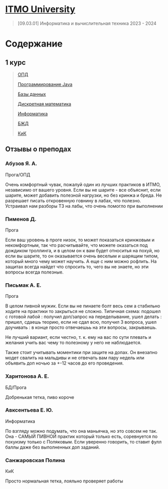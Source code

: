 # [ITMO University](https://itmo.ru)

> [09.03.01] Информатика и вычислительная техника 2023 - 2024

# Содержание

## 1 курс

> [ОПД](BasicsOfProfessionalActivity,%20ОПД)
> 
> [Программирование Java](ProgrammingJava,%20Программирование)
> 
> [Базы данных](Databases,%20Базы%20Данных)
> 
> 
> [Дискретная математика](DiscreteMath,%20Дискретная%20математика)
> 
> [Информатика](Informatics,%20Информатика)
> 
> [БЖД](Lifesafety,%20БЖД)
> 
> [КиК](КиК)

## Отзывы о преподах

### Абузов Я. А.

Прога/ОПД

Очень комфортный чувак, пожалуй один из лучших практиков в ИТМО, независимо от вашего уровня. Если вы не шарите - все объяснит, если шарите, может добавить полезной нагрузки, но без кринжа и бреда. Не разрешает писать откровенную говнину в лабах, что полезно. Устраивал нам разборы ТЗ на лабы, что очень помогло при выполнении

### Пименов Д.

Прога

Если ваш уровень в проге низок, то может показаться кринжовым и некомфортным, так что расчитывайте, что можете оказаться под дождиком троллинга, и в целом он к вам будет относитья на похуй, но если вы шарите, то он оказывается очень веселым и шарящим типом, который много чему может научить. А еще с ним можно рофлить. На защитах всегда найдет что спросить то, чего вы не знаете, но эти вопросы всегда полезные.

### Письмак А. Е.

Прога

В целом пивной мужик. Если вы не пинаете болт весь сем а стабильно ходите на практики то закрыться не сложно. Типичная схема: подошел с готовой лабой : получил доп/запрос на переделывание, ушел делать : пришел, сдаешь теорию, если не сдал всю, получил 3 вопроса, ушел доучивать : в конце просто отвечаешьь на эти вопросы, закрываешь.

Не лучший вариант, если честно, т. к. ему на вас по сути плевать и желания учить вас чему то полезному у него не наблюдается.

Также стоит учитывать моментики при защите на допах. Он внезапно модет свалить на мальдивы и не отвечать вам пару недель или объявить доп ночью за +-12 часов до его проведения. 

### Харитонова А. Е.

БД/Прога

Добренькая тетка, пиво короче

### Авксентьева Е. Ю.

Информатика

По взгляду можно подумать, что она маньячка, но это совсем не так. Она - САМЫЙ ПИВНОЙ практик который только есть, соревнуется по похуизму только с Поляковым. Если уверенно говорить, то ставит фулл баллы даже без выполненных доп заданий.

### Санжаровская Полина

КиК

Просто нормальная тетка, лояльно проверяет работы
